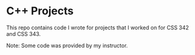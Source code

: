 # C++ Projects

This repo contains code I wrote for projects that I worked on for CSS 342 and CSS 343. 

Note: Some code was provided by my instructor.